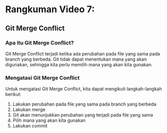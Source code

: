 # Rangkuman Video 7:
## Git Merge Conflict
### Apa itu Git Merge Conflict?
Git Merge Conflict terjadi ketika ada perubahan pada file yang sama pada branch yang berbeda. Git tidak dapat menentukan mana yang akan digunakan, sehingga kita perlu memilih mana yang akan kita gunakan.

### Mengatasi Git Merge Conflict
Untuk mengatasi Git Merge Conflict, kita dapat mengikuti langkah-langkah berikut:
1. Lakukan perubahan pada file yang sama pada branch yang berbeda
2. Lakukan merge
3. Git akan menunjukkan perubahan yang terjadi pada file yang sama
4. Pilih mana yang akan kita gunakan
5. Lakukan commit
